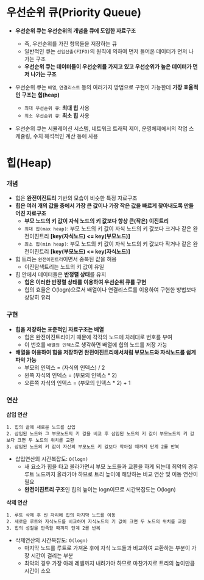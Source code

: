 # 우선순위 큐(Priority Queue)

- **우선순위 큐는 우선순위의 개념을 큐에 도입한 자료구조**
  - 즉, 우선순위를 가진 항목들을 저장하는 큐
  - 일반적인 큐는 `선입선출(FIFO)`의 원칙에 의하여 먼저 들어온 데이터가 먼저 나가는 구조
  - **우선순위 큐는 데이터들이 우선순위를 가지고 있고 우선순위가 높은 데이터가 먼저 나가는 구조**
- 우선순위 큐는 `배열`, `연결리스트` 등의 여러가지 방법으로 구현이 가능한데 **가장 효율적인 구조는 힙(heap)**
  - `최대 우선순위 큐`: **최대 힙** 사용
  - `최소 우선순위 큐`: **최소 힙** 사용

- 우선순위 큐는 시뮬레이션 시스템, 네트워크 트래픽 제어, 운영체제에서의 작업 스케쥴링, 수치 해석적인 계산 등에 사용



# 힙(Heap)

### 개념

- 힙은 **완전이진트리** 기반의 모습이 비슷한 특정 자료구조
- **힙은 여러 개의 값들 중에서 가장 큰 값이나 가장 작은 값을 빠르게 찾아내도록 만들어진 자료구조**
  - **부모 노드의 키 값이 자식 노드의 키 값보다 항상 큰(작은) 이진트리**
  - `최대 힙(max heap)`: 부모 노드의 키 값이 자식 노드의 키 값보다 크거나 같은 완전이진트리 **[key(자식노드) <= key(부모노드)]**
  - `최소 힙(min heap)`: 부모 노드의 키 값이 자식 노드의 키 값보다 작거나 같은 완전이진트리 **[key(부모노드) <= key(자식노드)]**
- 힙 트리는 `완전이진트리`이면서 중복된 값을 허용
  - 이진탐색트리는 노드의 키 값이 유일
- 힙 안에서 데이터들은 **반정렬 상태**를 유지
  - **힙은 이러한 반정렬 상태를 이용하여 우선순위 큐를 구현**
  - 힙의 효율은 O(logn)으로서 배열이나 연결리스트를 이용하여 구현한 방법보다 상당히 유리



### 구현

- **힙을 저장하는 표준적인 자료구조는 배열**
  - 힙은 완전이진트리이기 때문에 각각의 노드에 차례대로 번호를 부여
  - 이 번호를 `배열의 인덱스`로 생각하면 배열에 힙의 노드를 저장 가능
- **배열을 이용하여 힙을 저장하면 완전이진트리에서처럼 부모노드와 자식노드를 쉽게 파악 가능**
  - 부모의 인덱스 = (자식의 인덱스) / 2
  - 왼쪽 자식의 인덱스 = (부모의 인덱스 * 2)
  - 오른쪽 자식의 인덱스 = (부모의 인덱스 * 2) + 1



### 연산

**삽입 연산**

```
1. 힙의 끝에 새로운 노드를 삽입
2. 삽입된 노드와 그 부모노드의 키 값을 비교 후 삽입된 노드의 키 값이 부모노드의 키 값보다 크면 두 노드의 위치를 교환
3. 삽입된 노드의 키 값이 자신의 부모노드 키 값보다 작아질 때까지 단계 2를 반복
```

- 삽입연산의 시간복잡도: `O(logn)`
  - 새 요소가 힙을 타고 올라가면서 부모 노드들과 교환을 하게 되는데 최악의 경우 루트  노드까지 올라가야 하므로 트리 높이에 해당하는 비교 연산 및 이동 연산이 필요
  - **완전이진트리 구조**인 힙의 높이는 logn이므로 시간복잡도는 O(logn)



**삭제 연산**

```
1. 루트 삭제 후 빈 자리에 힙의 마지막 노드를 이동
2. 새로운 루트와 자식노드를 비교하며 자식노드의 키 값이 크면 두 노드의 위치를 교환
3. 힙의 성질을 만족할 때까지 단계 2를 반복
```

- 삭제연산의 시간복잡도: `O(logn)`
  - 마지막 노드를 루트로 가져온 후에 자식 노드들과 비교하여 교환하는 부분이 가장 시간이 걸리는 부분
  - 최악의 경우 가장 아래 레벨까지 내려가야 하므로 마찬가지로 트리의 높이만큼 시간이 소요